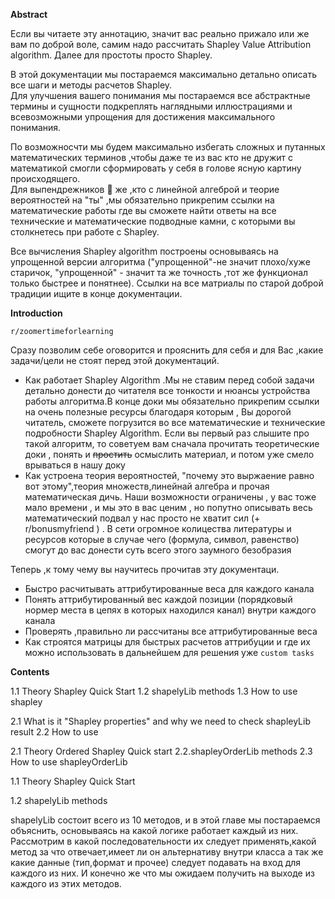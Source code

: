 **Abstract**

Если вы читаете эту аннотацию, значит вас реально прижало или же вам по доброй воле, самим надо рассчитать Shapley Value Attribution algorithm.
Далее для простоты просто Shapley.

В этой документации мы постараемся максимально детально описать все шаги и методы расчетов Shapley.</br>
Для улучшения вашего понимания мы постараемся все абстрактные термины и сущности подкреплять наглядными иллюстрациями и всевозможными
упрощения для достижения максимального понимания.

По возможносчти мы будем максимально избегать сложных и путанных математических терминов ,чтобы даже те из вас кто не дружит с математикой
смогли сформировать у себя в голове ясную картину происходящего.</br>
Для выпендрежников :rooster: же  ,кто с линейной алгеброй и теорие вероятностей  на "ты" ,мы обязательно прикрепим ссылки на математические работы где вы сможете найти
ответы на все технические и математические подводные камни, с которыми вы столкнетесь при работе с Shapley.

Все вычисления Shapley algorithm построены основываясь на упрощенной версии алгоритма ("упрощенной"-не значит плохо/хуже старичок,
"упрощенной" - значит та же точность ,тот же функционал только быстрее и понятнее). Ссылки на все матриалы по старой доброй традиции ищите в конце
документации.



**Introduction**

`r/zoomertimeforlearning`

Сразу позволим себе оговорится и прояснить для себя и для Вас ,какие задачи/цели не стоят перед этой документаций.
  - Как работает Shapley Algorithm .Мы не ставим перед собой задачи детально донести до читателя все тонкости и нюансы
    устройства работы алгоритма.В конце доки мы обязательно прикрепим ссылки на очень полезные ресурсы благодаря которым ,
    Вы дорогой читатель, сможете погрузится во все математические и технические подробности Shapley Algorithm. Если вы первый
    раз слышите про такой алгоритм, то советуем вам сначала прочитать теоретические доки , понять и ~~простить~~ осмыслить материал,
    и потом уже смело врываться в нашу доку
  - Как устроена теория вероятностей, "почему это выржаение равно вот этому",теория множеств,линейнай алгебра и прочая математическая
    дичь. Наши возможности ограничены , у вас тоже мало времени , и мы это в вас ценим , но попутно описывать весь математический подвал
    у нас просто не хватит сил (+ r/bonusmyfriend ) . В сети огромное колицества литературы и ресурсов которые в случае чего (формула,
    символ, равенство) смогут до вас донести суть всего этого заумного безобразия

Теперь ,к тому чему вы научитесь прочитав эту документаци.

  - Быстро расчитывать аттрибутированные веса для каждого канала
  - Понять аттрибутированный вес каждой позиции (порядковый нормер места в цепях в которых находился канал) внутри каждого канала
  - Проверять ,правильно ли рассчитаны все аттрибутированные веса
  - Как строятся матрицы для быстрых расчетов аттрибуции и где их можно использовать в дальнейшем для решения уже `custom tasks`
  
**Contents**

1.1 Theory Shapley Quick Start
1.2 shapelyLib methods
1.3 How to use shapley

2.1 What is it "Shapley properties" and why we need to check shapleyLib result
2.2 How to use 

2.1 Theory Ordered Shapley Quick start
2.2.shapleyOrderLib methods
2.3 How to use shapleyOrderLib

1.1 Theory Shapley Quick Start




1.2 shapelyLib methods

shapelyLib состоит всего из 10 методов, и в этой главе мы постараемся объяснить, основываясь на какой логике работает каждый из них.
Рассмотрим в какой последовательности их следует применять,какой метод за что отвечает,имеет ли он альтернативу внутри класса а так же
какие данные (тип,формат и прочее) следует подавать на вход для каждого из них. И конечно же что мы ожидаем получить на выходе из каждого
из этих методов.
  
